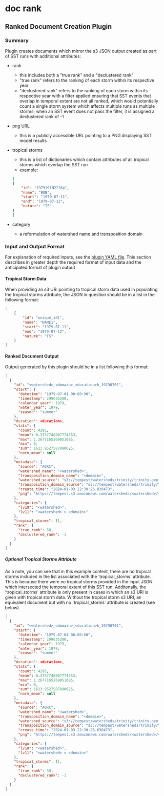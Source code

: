 # doc rank

## Ranked Document Creation Plugin

### Summary

Plugin creates documents which mirror the s3 JSON output created as part of SST runs with additional attributes:

- rank
    - this includes both a "true rank" and a "declustered rank"
    - "true rank" refers to the ranking of each storm within its respective year
    - "declustered rank" refers to the ranking of each storm within its respective year with a filter applied ensuring that SST events that overlap in temporal extent are not all ranked, which would potentially count a single storm system which affects multiple runs as multiple storms; when an SST event does not pass the filter, it is assigned a declustered rank of -1

- png URL
    - this is a publicly accessible URL pointing to a PNG displaying SST model results

- tropical storms
    - this is a list of dictionaries which contain attributes of all tropical storms which overlap the SST run
    - example:
    ```JSON
    [
    {
        "id": "1979191N22264",
        "name": "BOB",
        "start": "1979-07-11",
        "end": "1979-07-12",
        "nature": "TS"
    }
    ]
    ```
- category
    - a reformulation of watershed name and transposition domain

### Input and Output Format

For explanation of required inputs, see the [plugin YAML file](./doc_rank.yaml). This section describes in greater depth the required format of input data and the anticipated format of plugin output

#### Tropical Storm Data

When providing an s3 URI pointing to tropical storm data used in populating the tropical storms attribute, the JSON in question should be in a list in the following format:

```JSON
[
    {
        "id": "unique_id1",
        "name": "NAME1",
        "start": "1979-07-11",
        "end": "1979-07-12",
        "nature": "TS"
    }
]
```

#### Ranked Document Output

Output generated by this plugin should be in a list following this format:

```JSON
[
  {
    "id": "<watershed>_<domain>_<duration>h_19790701",
    "start": {
      "datetime": "1979-07-01 00:00:00",
      "timestamp": 299635200,
      "calendar_year": 1979,
      "water_year": 1979,
      "season": "summer"
    },
    "duration": <duration>,
    "stats": {
      "count": 4295,
      "mean": 0.3757748007774353,
      "max": 1.2677165269851685,
      "min": 0,
      "sum": 1613.9527587890625,
      "norm_mean": null
    },
    "metadata": {
      "source": "AORC",
      "watershed_name": "<watershed>",
      "transposition_domain_name": "<domain>",
      "watershed_source": "s3://tempest/watersheds/trinity/trinity.geojson",
      "transposition_domain_source": "s3://tempest/watersheds/trinity/trinity-transpo-area-<domain>.geojson",
      "create_time": "2024-01-03 22:30:26.830473",
      "png": "https://tempest.s3.amazonaws.com/watersheds/<watershed>/<watershed>-transpo-area-<domain>/<duration>h/pngs/19790701"
    },
    "categories": {
      "lv10": "<watershed>",
      "lv11": "<watershed> > <domain>"
    },
    "tropical_storms": [],
    "rank": {
      "true_rank": 30,
      "declustered_rank": -1
    }
  }
]
```

##### Optional Tropical Storms Attribute
As a note, you can see that in this example content, there are no tropical storms included in the list associated with the 'tropical_storms' attribute. This is because there were no tropical storms provided in the input JSON which intersected the temporal extent of this SST run. Additonally, the 'tropical_storms' attribute is only present in cases in which an s3 URI is given with tropical storm data. Without the tropical storm s3 URI, an equivalent document but with no 'tropical_storms' attribute is created (see below)

```JSON
[
  {
    "id": "<watershed>_<domain>_<duration>h_19790701",
    "start": {
      "datetime": "1979-07-01 00:00:00",
      "timestamp": 299635200,
      "calendar_year": 1979,
      "water_year": 1979,
      "season": "summer"
    },
    "duration": <duration>,
    "stats": {
      "count": 4295,
      "mean": 0.3757748007774353,
      "max": 1.2677165269851685,
      "min": 0,
      "sum": 1613.9527587890625,
      "norm_mean": null
    },
    "metadata": {
      "source": "AORC",
      "watershed_name": "<watershed>",
      "transposition_domain_name": "<domain>",
      "watershed_source": "s3://tempest/watersheds/trinity/trinity.geojson",
      "transposition_domain_source": "s3://tempest/watersheds/trinity/trinity-transpo-area-<domain>.geojson",
      "create_time": "2024-01-03 22:30:26.830473",
      "png": "https://tempest.s3.amazonaws.com/watersheds/<watershed>/<watershed>-transpo-area-<domain>/<duration>h/pngs/19790701"
    },
    "categories": {
      "lv10": "<watershed>",
      "lv11": "<watershed> > <domain>"
    },
    "tropical_storms": [],
    "rank": {
      "true_rank": 30,
      "declustered_rank": -1
    }
  }
]
```
